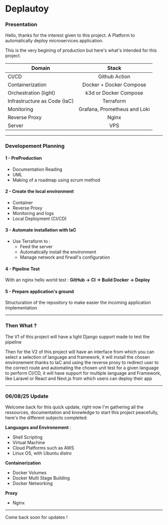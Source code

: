 # Deplautoy

### Presentation

Hello, thanks for the interest given to this project. A Platform to automatically deploy microservices application.

This is the very begining of production but here's what's intended for this project.

|   Domain    |   Stack    |
|---    |:-:    |
|   CI/CD    |   Github Action    | 
|    Containerization   |   Docker + Docker Compose    |  
|    Orchestration (light)   |    k3d or Docker Compose   |  
|    Infrastructure as Code (IaC)   |    Terraform   |
|    Monitoring   |   Grafana, Prometheus and Loki    |
|    Reverse Proxy    |    Nginx   |
|    Server    |   VPS    |

---

### Developement Planning 

#### 1 - PreProduction
* Documentation Reading
* UML
* Making of a roadmap using scrum method
  
#### 2 - Create the local environment 
* Container 
* Reverse Proxy
* Monitoring and logs
* Local Deployment (CI/CD)

#### 3 - Automate installation with IaC
* Use Terraform to :
  * Feed the server
  * Automatically install the environment
  * Manage network and firwall's configuration
 
#### 4 - Pipeline Test 
With an nginx hello world test :
**GitHub → CI → Build Docker → Deploy**

#### 5 - Prepare application's ground
Structuration of the repository to make easier the incoming application implementation

---
### Then What ?

The V1 of this project will have a light Django support made to test the pipeline 

Then for the V2 of this project will have an interface from which you can select a selection of language and framework, it will install the chosen environement thanks to IaC and using the reverse proxy to redirect user to the correct route and automating the chosen unit test for a given language to perform CI/CD, it will have support for multiple language and Framework, like Laravel or React and Next.js from which users can deploy their app

---

### 06/08/25 Update

Welcome back for this quick update, right now I'm gathering all the ressources, documentation and knowledge to start this project peacefully, here's the different subjects completed:

**Languages and Environement** :
- Shell Scripting
- Virtual Machine
- Cloud Platforms such as AWS 
- Linux OS, with Ubuntu distro
  
**Containerization**
- Docker Volumes
- Docker Multi Stage Building
- Docker Networking
  
**Proxy**
- Nginx

---

Come back soon for updates !

